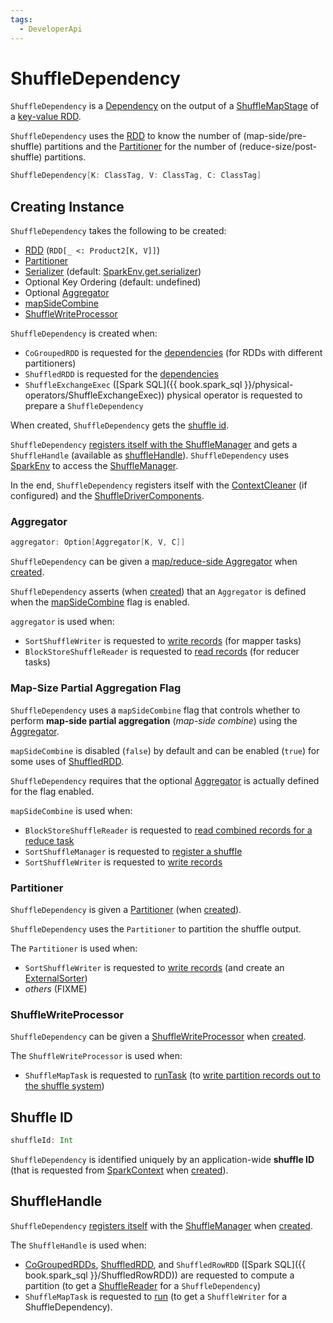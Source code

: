 ```yaml
---
tags:
  - DeveloperApi
---
```


# ShuffleDependency

`ShuffleDependency` is a [Dependency](Dependency.md) on the output of a [ShuffleMapStage](../scheduler/ShuffleMapStage.md) of a [key-value RDD](#rdd).

`ShuffleDependency` uses the [RDD](#rdd) to know the number of (map-side/pre-shuffle) partitions and the [Partitioner](#partitioner) for the number of (reduce-size/post-shuffle) partitions.

```scala
ShuffleDependency[K: ClassTag, V: ClassTag, C: ClassTag]
```

## Creating Instance

`ShuffleDependency` takes the following to be created:

* <span id="_rdd"><span id="rdd"> [RDD](RDD.md) (`RDD[_ <: Product2[K, V]]`)
* [Partitioner](#partitioner)
* <span id="serializer"> [Serializer](../serializer/Serializer.md) (default: [SparkEnv.get.serializer](../SparkEnv.md#serializer))
* <span id="keyOrdering"> Optional Key Ordering (default: undefined)
* Optional [Aggregator](#aggregator)
* [mapSideCombine](#mapSideCombine)
* [ShuffleWriteProcessor](#shuffleWriterProcessor)

`ShuffleDependency` is created when:

* `CoGroupedRDD` is requested for the [dependencies](CoGroupedRDD.md#getDependencies) (for RDDs with different partitioners)
* `ShuffledRDD` is requested for the [dependencies](ShuffledRDD.md#getDependencies)
* `ShuffleExchangeExec` ([Spark SQL]({{ book.spark_sql }}/physical-operators/ShuffleExchangeExec)) physical operator is requested to prepare a `ShuffleDependency`

When created, `ShuffleDependency` gets the [shuffle id](../SparkContext.md#nextShuffleId).

`ShuffleDependency` [registers itself with the ShuffleManager](../shuffle/ShuffleManager.md#registerShuffle) and gets a `ShuffleHandle` (available as [shuffleHandle](#shuffleHandle)). `ShuffleDependency` uses [SparkEnv](../SparkEnv.md#shuffleManager) to access the [ShuffleManager](../shuffle/ShuffleManager.md).

In the end, `ShuffleDependency` registers itself with the [ContextCleaner](../core/ContextCleaner.md#registerShuffleForCleanup) (if configured) and the [ShuffleDriverComponents](../shuffle/ShuffleDriverComponents.md#registerShuffle).

### <span id="aggregator"> Aggregator

```scala
aggregator: Option[Aggregator[K, V, C]]
```

`ShuffleDependency` can be given a [map/reduce-side Aggregator](Aggregator.md) when [created](#creating-instance).

`ShuffleDependency` asserts (when [created](#creating-instance)) that an `Aggregator` is defined when the [mapSideCombine](#mapSideCombine) flag is enabled.

`aggregator` is used when:

* `SortShuffleWriter` is requested to [write records](../shuffle/SortShuffleWriter.md#write) (for mapper tasks)
* `BlockStoreShuffleReader` is requested to [read records](../shuffle/BlockStoreShuffleReader.md#read) (for reducer tasks)

### <span id="mapSideCombine"> Map-Size Partial Aggregation Flag

`ShuffleDependency` uses a `mapSideCombine` flag that controls whether to perform **map-side partial aggregation** (_map-side combine_) using the [Aggregator](#aggregator).

`mapSideCombine` is disabled (`false`) by default and can be enabled (`true`) for some uses of [ShuffledRDD](ShuffledRDD.md#mapSideCombine).

`ShuffleDependency` requires that the optional [Aggregator](#aggregator) is actually defined for the flag enabled.

`mapSideCombine` is used when:

* `BlockStoreShuffleReader` is requested to [read combined records for a reduce task](../shuffle/BlockStoreShuffleReader.md#read)
* `SortShuffleManager` is requested to [register a shuffle](../shuffle/SortShuffleManager.md#registerShuffle)
* `SortShuffleWriter` is requested to [write records](../shuffle/SortShuffleWriter.md#write)

### <span id="partitioner"> Partitioner

`ShuffleDependency` is given a [Partitioner](Partitioner.md) (when [created](#creating-instance)).

`ShuffleDependency` uses the `Partitioner` to partition the shuffle output.

The `Partitioner` is used when:

* `SortShuffleWriter` is requested to [write records](../shuffle/SortShuffleWriter.md#write) (and create an [ExternalSorter](../shuffle/ExternalSorter.md))
* _others_ (FIXME)

### <span id="shuffleWriterProcessor"> ShuffleWriteProcessor

`ShuffleDependency` can be given a [ShuffleWriteProcessor](../shuffle/ShuffleWriteProcessor.md) when [created](#creating-instance).

The `ShuffleWriteProcessor` is used when:

* `ShuffleMapTask` is requested to [runTask](../scheduler/ShuffleMapTask.md#runTask) (to [write partition records out to the shuffle system](../shuffle/ShuffleWriteProcessor.md#write))

## <span id="shuffleId"> Shuffle ID

```scala
shuffleId: Int
```

`ShuffleDependency` is identified uniquely by an application-wide **shuffle ID** (that is requested from [SparkContext](../SparkContext.md#newShuffleId) when [created](#creating-instance)).

## <span id="shuffleHandle"> ShuffleHandle

`ShuffleDependency` [registers itself](../shuffle/ShuffleManager.md#registerShuffle) with the [ShuffleManager](../shuffle/ShuffleManager.md) when [created](#creating-instance).

The `ShuffleHandle` is used when:

* [CoGroupedRDDs](CoGroupedRDD.md#compute), [ShuffledRDD](ShuffledRDD.md#compute), and `ShuffledRowRDD` ([Spark SQL]({{ book.spark_sql }}/ShuffledRowRDD)) are requested to compute a partition (to get a [ShuffleReader](../shuffle/ShuffleReader.md) for a `ShuffleDependency`)
* `ShuffleMapTask` is requested to [run](../scheduler/ShuffleMapTask.md#runTask) (to get a `ShuffleWriter` for a ShuffleDependency).
